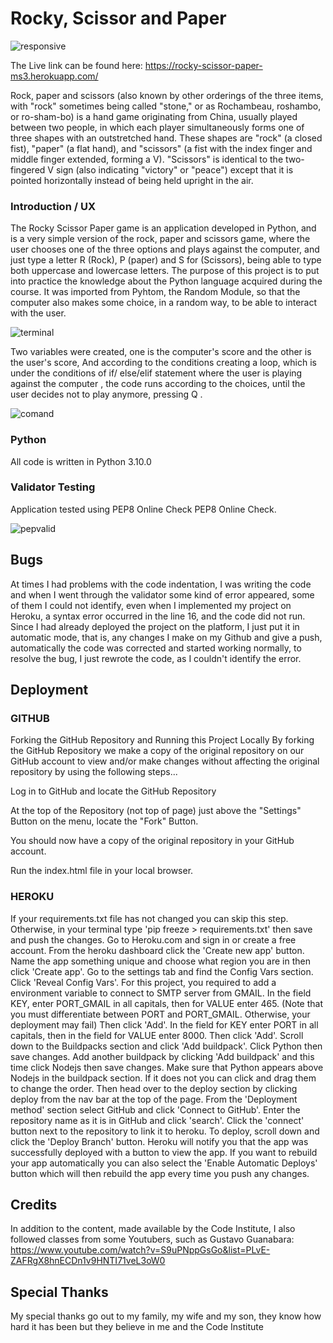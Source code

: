 # Rocky, Scissor and Paper







![responsive](https://user-images.githubusercontent.com/96269648/190932976-c6803a36-bdcf-47c9-9fd8-e741aa5c69d7.png)









The Live link can be found here: https://rocky-scissor-paper-ms3.herokuapp.com/  





Rock, paper and scissors (also known by other orderings of the three items, with "rock" sometimes being called "stone," or as Rochambeau, roshambo, or ro-sham-bo) is a hand game originating from China, usually played between two people, in which each player simultaneously forms one of three shapes with an outstretched hand. These shapes are "rock" (a closed fist), "paper" (a flat hand), and "scissors" (a fist with the index finger and middle finger extended, forming a V). "Scissors" is identical to the two-fingered V sign (also indicating "victory" or "peace") except that it is pointed horizontally instead of being held upright in the air.


### Introduction / UX

 The Rocky Scissor Paper game is an application developed in Python, and is a very simple version of the rock, paper and scissors game, where the user chooses one of the three options and plays against the computer, and just type a letter R (Rock), P (paper) and S for (Scissors), being able to type both uppercase and lowercase letters. The purpose of this project is to put into practice the knowledge about the Python language acquired during the course.
 It was imported from Pyhtom, the Random Module, so that the computer also makes some choice, in a random way, to be able to interact with the user.


  
  ![terminal](https://user-images.githubusercontent.com/96269648/190933022-ae1dcbf0-56b1-434e-9526-efe6bc6efe47.png)
  
  
  
  
  Two variables were created, one is the computer's score and the other is the user's score, And according to the conditions creating a loop, which is under the conditions of if/ else/elif statement where the user is playing against the computer , the code runs according to the choices, until the user decides not to play anymore, pressing Q .
  
  
  
  
  
  ![comand](https://user-images.githubusercontent.com/96269648/190935467-98b7cfe4-76d9-40b7-b0d4-9152dc13b6ae.png)



  
  
  
  
 
 
 

 
  



 
 




     
 
 ### Python
 
All code is written in Python 3.10.0



  


### Validator Testing 

Application tested using PEP8 Online Check PEP8 Online Check.



![pepvalid](https://user-images.githubusercontent.com/96269648/190932878-4d4fbd72-4b31-43eb-b242-eaab52f7ada7.png)


## Bugs

At times I had problems with the code indentation, I was writing the code and when I went through the validator some kind of error appeared, some of them I could not identify, even when I implemented my project on Heroku, a syntax error occurred in the line 16, and the code did not run. Since I had already deployed the project on the platform, I just put it in automatic mode, that is, any changes I make on my Github and give a push, automatically the code was corrected and started working normally, to resolve the bug, I just rewrote the code, as I couldn't identify the error.
 
  





  
## Deployment

### GITHUB

Forking the GitHub Repository and Running this Project Locally
By forking the GitHub Repository we make a copy of the original repository on our GitHub account to view and/or make changes without affecting the original repository by using the following steps...

Log in to GitHub and locate the GitHub Repository

At the top of the Repository (not top of page) just above the "Settings" Button on the menu, locate the "Fork" Button.

You should now have a copy of the original repository in your GitHub account.

Run the index.html file in your local browser.


### HEROKU

If your requirements.txt file has not changed you can skip this step. Otherwise, in your terminal type 'pip freeze > requirements.txt' then save and push the changes.
Go to Heroku.com and sign in or create a free account.
From the heroku dashboard click the 'Create new app' button.
Name the app something unique and choose what region you are in then click 'Create app'.
Go to the settings tab and find the Config Vars section. Click 'Reveal Config Vars'.
For this project, you required to add a environment variable to connect to SMTP server from GMAIL. In the field KEY, enter PORT_GMAIL in all capitals, then for VALUE enter 465. (Note that you must differentiate between PORT and PORT_GMAIL. Otherwise, your deployment may fail) Then click 'Add'.
In the field for KEY enter PORT in all capitals, then in the field for VALUE enter 8000. Then click 'Add'.
Scroll down to the Buildpacks section and click 'Add buildpack'.
Click Python then save changes.
Add another buildpack by clicking 'Add buildpack' and this time click Nodejs then save changes.
Make sure that Python appears above Nodejs in the buildpack section. If it does not you can click and drag them to change the order.
Then head over to the deploy section by clicking deploy from the nav bar at the top of the page.
From the 'Deployment method' section select GitHub and click 'Connect to GitHub'.
Enter the repository name as it is in GitHub and click 'search'.
Click the 'connect' button next to the repository to link it to heroku.
To deploy, scroll down and click the 'Deploy Branch' button.
Heroku will notify you that the app was successfully deployed with a button to view the app.
If you want to rebuild your app automatically you can also select the 'Enable Automatic Deploys' button which will then rebuild the app every time you push any changes.



## Credits 

In addition to the content, made available by the Code Institute, I also followed classes from some Youtubers, such as Gustavo Guanabara:
https://www.youtube.com/watch?v=S9uPNppGsGo&list=PLvE-ZAFRgX8hnECDn1v9HNTI71veL3oW0





## Special Thanks

 My special thanks go out to my family, my wife and my son, they know how hard it has been but they believe in me and the Code Institute 
